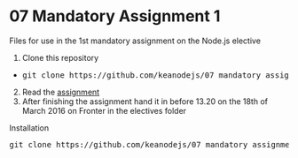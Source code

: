 # 07 Mandatory Assignment 1
Files for use in the 1st mandatory assignment on the Node.js elective 

1. Clone this repository
  * <pre>git clone https://github.com/keanodejs/07_mandatory_assignment_1.git</pre>
2. Read the [assignment](googledocs)
3. After finishing the assignment hand it in before 13.20 on the 18th of March 2016 on Fronter in the electives folder


Installation
<pre>git clone https://github.com/keanodejs/07_mandatory_assignment_1.git</pre>



